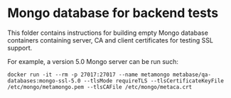 # Mongo database for backend tests

This folder contains instructions for building empty Mongo database containers
containing server, CA and client certificates for testing SSL support.

For example, a version 5.0 Mongo server can be run such:

```shell
docker run -it --rm -p 27017:27017 --name metamongo metabase/qa-databases:mongo-ssl-5.0 --tlsMode requireTLS --tlsCertificateKeyFile /etc/mongo/metamongo.pem --tlsCAFile /etc/mongo/metaca.crt
```
